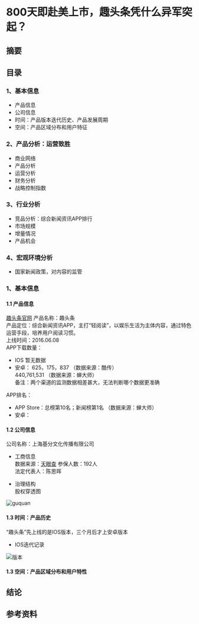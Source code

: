 # 800天即赴美上市，趣头条凭什么异军突起？

## 摘要

## 目录

### 1、基本信息<br>
- 产品信息<br>
- 公司信息<br>
- 时间：产品版本迭代历史、产品发展周期<br>
- 空间：产品区域分布和用户特征<br>

### 2、产品分析：运营致胜<br>
- 商业网络
- 产品分析
- 运营分析
- 财务分析
- 战略控制指数

### 3、行业分析<br>
- 竞品分析：综合新闻资讯APP排行
- 市场规模
- 增量情况
- 产品机会

### 4、宏观环境分析<br>
- 国家新闻政策，对内容的监管

### 1、基本信息

#### 1.1 产品信息<br>
[趣头条官网](https://www.qutoutiao.net/index.html)
产品名称：趣头条<br>
产品定位：综合新闻资讯APP，主打“轻阅读”，以娱乐生活为主体内容，通过特色运营手段，培养用户阅读习惯。<br>
上线时间：2016.06.08<br>
APP下载数量：
- IOS 暂无数据 
- 安卓：
625，175，837 （数据来源：酷传）<br>
440,761,531 （数据来源：蝉大师）<br> 
备注：两个渠道的监测数据相差甚大，无法判断哪个数据更准确<br>

APP排名：
- APP Store：总榜第10名；新闻榜第1名 （数据来源：蝉大师）<br> 
- 安卓：

#### 1.2 公司信息
公司名称：上海基分文化传播有限公司

- 工商信息<br>
数据来源：[天眼查](https://www.tianyancha.com/company/538348036?useraction=equity)
参保人数：192人<br>
法定代表人：陈思晖<br>

- 治理结构<br>
股权穿透图<br>

![guquan](https://www.z4a.net/image/7Lrn5L)


#### 1.3 时间：产品历史

“趣头条”先上线的是IOS版本，三个月后才上安卓版本<br>

- IOS迭代记录

![版本](https://github.com/xunyun/Lower-tier_Cities_in_China/blob/master/picture/16821541890169_.pic_hd.jpg)


#### 1.3 空间：产品区域分布和用户特性










## 结论

## 参考资料



